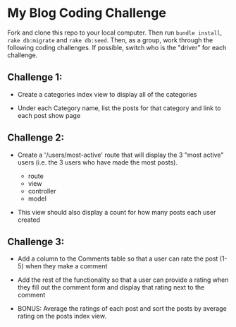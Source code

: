# My Blog Coding Challenge

Fork and clone this repo to your local computer. Then run `bundle install`, `rake db:migrate` and `rake db:seed`. Then, as a group, work through the following coding challenges. If possible, switch who is the "driver" for each challenge.


## Challenge 1:

* Create a categories index view to display all of the categories

* Under each Category name, list the posts for that category and link to each post show page

## Challenge 2:

* Create a '/users/most-active' route that will display the 3 "most active" users (i.e. the 3 users who have made the most posts).
  - route
  - view
  - controller
  - model

* This view should also display a count for how many posts each user created

## Challenge 3:

* Add a column to the Comments table so that a user can rate the post (1-5) when they make a comment

* Add the rest of the functionality so that a user can provide a rating when they fill out the comment form and display that rating next to the comment

* BONUS: Average the ratings of each post and sort the posts by average rating on the posts index view.


